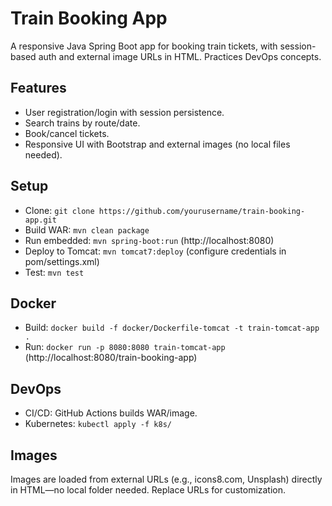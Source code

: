 # Train Booking App

A responsive Java Spring Boot app for booking train tickets, with session-based auth and external image URLs in HTML. Practices DevOps concepts.

## Features
- User registration/login with session persistence.
- Search trains by route/date.
- Book/cancel tickets.
- Responsive UI with Bootstrap and external images (no local files needed).

## Setup
- Clone: `git clone https://github.com/yourusername/train-booking-app.git`
- Build WAR: `mvn clean package`
- Run embedded: `mvn spring-boot:run` (http://localhost:8080)
- Deploy to Tomcat: `mvn tomcat7:deploy` (configure credentials in pom/settings.xml)
- Test: `mvn test`

## Docker
- Build: `docker build -f docker/Dockerfile-tomcat -t train-tomcat-app .`
- Run: `docker run -p 8080:8080 train-tomcat-app` (http://localhost:8080/train-booking-app)

## DevOps
- CI/CD: GitHub Actions builds WAR/image.
- Kubernetes: `kubectl apply -f k8s/`

## Images
Images are loaded from external URLs (e.g., icons8.com, Unsplash) directly in HTML—no local folder needed. Replace URLs for customization.
